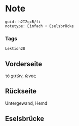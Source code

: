 # Note
```
guid: h2IZqcB/fi
notetype: Einfach + Eselsbrücke
```

### Tags
```
Lektion28
```

## Vorderseite
τὸ χιτών, ῶνος

## Rückseite
Untergewand, Hemd

## Eselsbrücke

